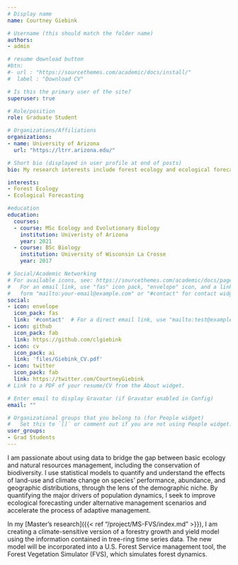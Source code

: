 ```yaml
---
# Display name
name: Courtney Giebink

# Username (this should match the folder name)
authors:
- admin

# resume download button
#btn:
#- url : "https://sourcethemes.com/academic/docs/install/"
#  label : "Download CV"

# Is this the primary user of the site?
superuser: true

# Role/position
role: Graduate Student

# Organizations/Affiliations
organizations:
- name: University of Arizona
  url: "https://ltrr.arizona.edu/"

# Short bio (displayed in user profile at end of posts)
bio: My research interests include forest ecology and ecological forecasting to enable adaptive management.

interests:
- Forest Ecology
- Ecological Forecasting

#education
education:
  courses:
  - course: MSc Ecology and Evolutionary Biology
    institution: Univeristy of Arizona
    year: 2021
  - course: BSc Biology
    institution: University of Wisconsin La Crosse
    year: 2017

# Social/Academic Networking
# For available icons, see: https://sourcethemes.com/academic/docs/page-builder/#icons
#   For an email link, use "fas" icon pack, "envelope" icon, and a link in the
#   form "mailto:your-email@example.com" or "#contact" for contact widget.
social:
- icon: envelope
  icon_pack: fas
  link: '#contact'  # For a direct email link, use "mailto:test@example.org".
- icon: github
  icon_pack: fab
  link: https://github.com/clgiebink
- icon: cv
  icon_pack: ai
  link: 'files/Giebink_CV.pdf'
- icon: twitter
  icon_pack: fab
  link: https://twitter.com/CourtneyGiebink
# Link to a PDF of your resume/CV from the About widget.

# Enter email to display Gravatar (if Gravatar enabled in Config)
email: ""

# Organizational groups that you belong to (for People widget)
#   Set this to `[]` or comment out if you are not using People widget.
user_groups:
- Grad Students
---
```


I am passionate about using data to bridge the gap between basic ecology and natural resources management, including the conservation of biodiversity. I use statistical models to quantify and understand the effects of land-use and climate change on species’ performance, abundance, and geographic distributions, through the lens of the demographic niche. By quantifying the major drivers of population dynamics, I seek to improve ecological forecasting  under alternative management scenarios and accelerate the process of adaptive management. 

In my [Master’s research]({{< ref “/project/MS-FVS/index.md” >}}), I am creating a climate-sensitive version of a forestry growth and yield model using the information contained in tree-ring time series data. The new model will be incorporated into a U.S. Forest Service management tool, the Forest Vegetation Simulator (FVS), which simulates forest dynamics.


